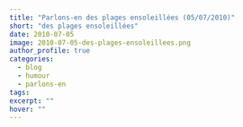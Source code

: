 ```yaml
---
title: "Parlons-en des plages ensoleillées (05/07/2010)"
short: "des plages ensoleillées"
date: 2010-07-05
image: 2010-07-05-des-plages-ensoleillees.png
author_profile: true
categories:
  - blog
  - humour
  - parlons-en
tags:
excerpt: ""
hover: ""
---
```

